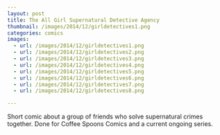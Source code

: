 ```yaml
---
layout: post
title: The All Girl Supernatural Detective Agency
thumbnail: /images/2014/12/girldetectives1.png
categories: comics
images:
  - url: /images/2014/12/girldetectives1.png
  - url: /images/2014/12/girldetectives2.png
  - url: /images/2014/12/girldetectives3.png
  - url: /images/2014/12/girldetectives4.png
  - url: /images/2014/12/girldetectives5.png
  - url: /images/2014/12/girldetectives6.png
  - url: /images/2014/12/girldetectives7.png
  - url: /images/2014/12/girldetectives8.png

---
```


Short comic about a group of friends who solve supernatural crimes together. Done for Coffee Spoons Comics and a current ongoing series.